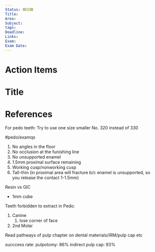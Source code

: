 ```yaml
---
Status: 🟥🟨🟩
Title: 
Area: 
Subject: 
tags: 
Deadline: 
Links: 
Exam: 
Exam Date:
---
```

# Action Items

# Title

# References

For pedo teeth:
Try to use one size smaller
No. 320 instead of 330

#pedo/examqs 
1. No angles in the floor
2. No occlusion at the funishing line
3. No unsupported enamel
4. 1.5mm proximal surface remaining
5. Working cusp/nonworking cusp
6. Tall-thin (in proximal area will fracture b/c enamel is unsupported, so you release the contact 1-1.5mm)

Resin vs GIC
- 1mm cube

Teeth forbidden to extract in Pedo:
1. Canine
	1. lose corner of face 
2. 2nd Molar

Read pathways of pulp chapter on dental materials/iRM/pulp cap etc

succcess rate:
pulpotomy: 86%
indirect pulp cap: 93%

